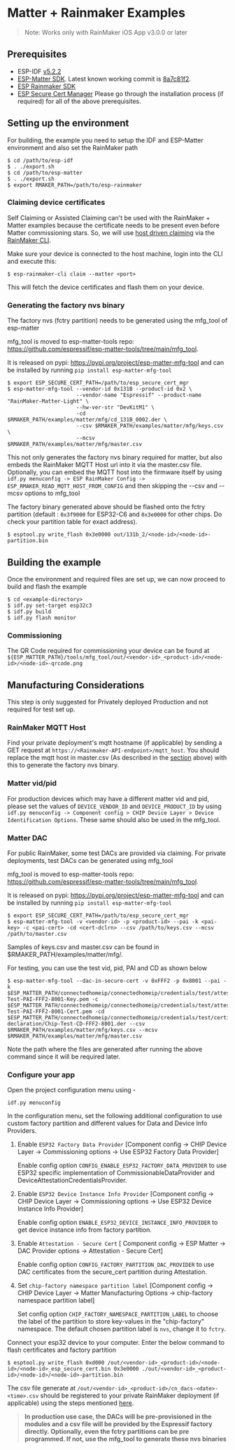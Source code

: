 # Matter + Rainmaker Examples

> Note: Works only with RainMaker iOS App v3.0.0 or later

## Prerequisites

- ESP-IDF [v5.2.2](https://github.com/espressif/esp-idf/releases/v5.2.2)
- [ESP-Matter SDK](https://github.com/espressif/esp-matter). Latest known working commit is [8a7c81f2](https://github.com/espressif/esp-matter/tree/8a7c81f28b8d787247d42b0992ae264555bec936).
- [ESP Rainmaker SDK](https://github.com/espressif/esp-rainmaker)
- [ESP Secure Cert Manager](https://github.com/espressif/esp_secure_cert_mgr)
Please go through the installation process (if required) for all of the above prerequisites.

## Setting up the environment
For building, the example you need to setup the IDF and ESP-Matter environment and also set the RainMaker path

```
$ cd /path/to/esp-idf
$ . ./export.sh
$ cd /path/to/esp-matter
$ . ./export.sh
$ export RMAKER_PATH=/path/to/esp-rainmaker
```

### Claiming device certificates

Self Claiming or Assisted Claiming can't be used with the RainMaker + Matter examples because the certificate needs to be present even before Matter commissioning stars.
So, we will use [host driven claiming](https://rainmaker.espressif.com/docs/claiming#host-driven-claiming) via the [RainMaker CLI](https://rainmaker.espressif.com/docs/cli-setup).

Make sure your device is connected to the host machine, login into the CLI and execute this:

```
$ esp-rainmaker-cli claim --matter <port>
```

This will fetch the device certificates and flash them on your device.

### Generating the factory nvs binary

The factory nvs (fctry partition) needs to be generated using the mfg_tool of esp-matter

mfg_tool is moved to esp-matter-tools repo: https://github.com/espressif/esp-matter-tools/tree/main/mfg_tool.

It is released on pypi: https://pypi.org/project/esp-matter-mfg-tool and can be installed by running `pip install esp-matter-mfg-tool`

```
$ export ESP_SECURE_CERT_PATH=/path/to/esp_secure_cert_mgr
$ esp-matter-mfg-tool --vendor-id 0x131B --product-id 0x2 \
                      --vendor-name "Espressif" --product-name "RainMaker-Matter-Light" \
                      --hw-ver-str "DevKitM1" \
                      -cd $RMAKER_PATH/examples/matter/mfg/cd_131B_0002.der \
                      --csv $RMAKER_PATH/examples/matter/mfg/keys.csv \
                      --mcsv $RMAKER_PATH/examples/matter/mfg/master.csv
```

This not only generates the factory nvs binary required for matter, but also embeds the RainMaker MQTT Host url into it via the master.csv file. Optionally, you can embed the MQTT host into the firmware itself by using `idf.py menuconfig -> ESP RainMaker Config -> ESP_RMAKER_READ_MQTT_HOST_FROM_CONFIG` and then skipping the --csv and --mcsv options to mfg_tool

The factory binary generated above should be flashed onto the fctry partition (default : `0x3f9000` for ESP32-C6 and `0x3e0000` for other chips. Do check your partition table for exact address).

```
$ esptool.py write_flash 0x3e0000 out/131b_2/<node-id>/<node-id>-partition.bin
```

## Building the example

Once the environment and required files are set up, we can now proceed to build and flash the example

```
$ cd <example-directory>
$ idf.py set-target esp32c3
$ idf.py build
$ idf.py flash monitor
```

### Commissioning
The QR Code required for commissioning your device can be found at `${ESP_MATTER_PATH}/tools/mfg_tool/out/<vendor-id>_<product-id>/<node-id>/<node-id>-qrcode.png`


## Manufacturing Considerations

This step is only suggested for Privately deployed Production and not required for test set up.

### RainMaker MQTT Host

Find your private deployment's mqtt hostname (if applicable) by sending a GET request at `https://<Rainmaker-API-endpoint>/mqtt_host`. You should replace the mqtt host in master.csv (As described in the [section](#generating-the-factory-nvs-binary) above) with this to generate the factory nvs binary.

### Matter vid/pid

For production devices which may have a different matter vid and pid, please set the values of `DEVICE_VENDOR_ID` and `DEVICE_PRODUCT_ID` by using `idf.py menuconfig -> Component config > CHIP Device Layer > Device Identification Options`. These same should also be used in the mfg_tool.

### Matter DAC

For public RainMaker, some test DACs are provided via claiming. For private deployments, test DACs can be generated using mfg_tool

mfg_tool is moved to esp-matter-tools repo: https://github.com/espressif/esp-matter-tools/tree/main/mfg_tool.

It is released on pypi: https://pypi.org/project/esp-matter-mfg-tool and can be installed by running `pip install esp-matter-mfg-tool`

```
$ export ESP_SECURE_CERT_PATH=/path/to/esp_secure_cert_mgr
$ esp-matter-mfg-tool -v <vendor-id> -p <product-id> --pai -k <pai-key> -c <pai-cert> -cd <cert-dclrn> --csv /path/to/keys.csv --mcsv /path/to/master.csv
```

Samples of keys.csv and master.csv can be found in $RMAKER_PATH/examples/matter/mfg/.


For testing, you can use the test vid, pid, PAI and CD as shown below

```
$ esp-matter-mfg-tool --dac-in-secure-cert -v 0xFFF2 -p 0x8001 --pai -k $ESP_MATTER_PATH/connectedhomeip/connectedhomeip/credentials/test/attestation/Chip-Test-PAI-FFF2-8001-Key.pem -c $ESP_MATTER_PATH/connectedhomeip/connectedhomeip/credentials/test/attestation/Chip-Test-PAI-FFF2-8001-Cert.pem -cd $ESP_MATTER_PATH/connectedhomeip/connectedhomeip/credentials/test/certification-declaration/Chip-Test-CD-FFF2-8001.der --csv $RMAKER_PATH/examples/matter/mfg/keys.csv --mcsv $RMAKER_PATH/examples/matter/mfg/master.csv
```

Note the path where the files are generated after running the above command since it will be required later.

### Configure your app
Open the project configuration menu using -

```
idf.py menuconfig
```
In the configuration menu, set the following additional configuration to use custom factory partition and different values for Data and Device Info Providers.

1. Enable `ESP32 Factory Data Provider` [Component config → CHIP Device Layer → Commissioning options → Use ESP32 Factory Data Provider]

    Enable config option `CONFIG_ENABLE_ESP32_FACTORY_DATA_PROVIDER`
    to use ESP32 specific implementation of CommissionableDataProvider and DeviceAttestationCredentialsProvider.

2. Enable `ESP32 Device Instance Info Provider` [Component config → CHIP Device Layer → Commissioning options → Use ESP32 Device Instance Info Provider]

    Enable config option `ENABLE_ESP32_DEVICE_INSTANCE_INFO_PROVIDER`
    to get device instance info from factory partition.

3. Enable `Attestation - Secure Cert` [ Component config → ESP Matter → DAC Provider options → Attestation - Secure Cert]

    Enable config option `CONFIG_FACTORY_PARTITION_DAC_PROVIDER` to use DAC certificates from the secure_cert partition during Attestation.

4. Set `chip-factory namespace partition label` [Component config → CHIP Device Layer → Matter Manufacturing Options → chip-factory namespace partition label]

    Set config option `CHIP_FACTORY_NAMESPACE_PARTITION_LABEL`
    to choose the label of the partition to store key-values in the "chip-factory" namespace. The default chosen partition label is `nvs`, change it to `fctry`.


Connect your esp32 device to your computer. Enter the below command to flash certificates and factory partition
```
$ esptool.py write_flash 0xd000 /out/<vendor-id>_<product-id>/<node-id>/<node-id>_esp_secure_cert.bin 0x3e0000 ./out/<vendor-id>_<product-id>/<node-id>/<node-id>-partition.bin
```

The csv file generate at `/out/<vendor-id>_<product-id>/cn_dacs-<date>-<time>.csv` should be registered to your private RainMaker deployment (if applicable) using the steps mentioned [here](https://github.com/espressif/esp-rainmaker-admin-cli#register-device-certificates).

> **In production use case, the DACs will be pre-provisioned in the modules and a csv file will be provided by the Espressif factory directly. Optionally, even the fctry partitions can be pre programmed. If not, use the mfg_tool to generate these nvs binaries**
